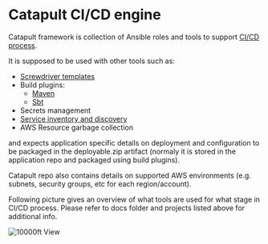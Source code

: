 # Catapult CI/CD engine 

Catapult framework is collection of Ansible roles and tools to support [CI/CD
process](https://docs.google.com/presentation/d/1j5GUchdej5_jgaPte_EOR9A8s6TSwV3U5fr9ZkH9R2g/edit?usp=sharing).

It is supposed to be used with other tools such as:

* [Screwdriver templates](https://git.ouroath.com/video-cms/ops-screwdriver-templates)
* Build plugins:
  * [Maven](https://git.ouroath.com/video-cms/cicd-maven-plugin)
  * [Sbt](https://git.ouroath.com/video-cms/ops-sbt-plugins)
* Secrets management
* [Service inventory and discovery](https://docs.google.com/presentation/d/1IlRDHgj7xRmSOqR1PJ0kpkGQLfQzHcX9i2_pmUgBiDA/edit?usp=sharing)
* AWS Resource garbage collection

and expects application specific details on deployment and configuration to
be packaged in the deployable.zip artifact (normaly it is stored in the
application repo and packaged using build plugins).

Catapult repo also contains details on supported AWS environments (e.g.
subnets, security groups, etc for each region/account).

Following picture gives an overview of what tools are used for what stage in
CI/CD process. Please refer to docs folder and projects listed above for
additional info.

![10000ft View](docs/images/10000ft.png)
